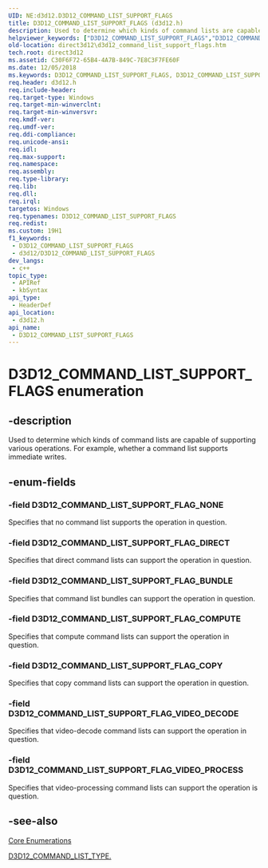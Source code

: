 ```yaml
---
UID: NE:d3d12.D3D12_COMMAND_LIST_SUPPORT_FLAGS
title: D3D12_COMMAND_LIST_SUPPORT_FLAGS (d3d12.h)
description: Used to determine which kinds of command lists are capable of supporting various operations.
helpviewer_keywords: ["D3D12_COMMAND_LIST_SUPPORT_FLAGS","D3D12_COMMAND_LIST_SUPPORT_FLAGS enumeration","D3D12_COMMAND_LIST_SUPPORT_FLAG_BUNDLE","D3D12_COMMAND_LIST_SUPPORT_FLAG_COMPUTE","D3D12_COMMAND_LIST_SUPPORT_FLAG_COPY","D3D12_COMMAND_LIST_SUPPORT_FLAG_DIRECT","D3D12_COMMAND_LIST_SUPPORT_FLAG_NONE","D3D12_COMMAND_LIST_SUPPORT_FLAG_VIDEO_DECODE","D3D12_COMMAND_LIST_SUPPORT_FLAG_VIDEO_PROCESS","d3d12/D3D12_COMMAND_LIST_SUPPORT_FLAGS","d3d12/D3D12_COMMAND_LIST_SUPPORT_FLAG_BUNDLE","d3d12/D3D12_COMMAND_LIST_SUPPORT_FLAG_COMPUTE","d3d12/D3D12_COMMAND_LIST_SUPPORT_FLAG_COPY","d3d12/D3D12_COMMAND_LIST_SUPPORT_FLAG_DIRECT","d3d12/D3D12_COMMAND_LIST_SUPPORT_FLAG_NONE","d3d12/D3D12_COMMAND_LIST_SUPPORT_FLAG_VIDEO_DECODE","d3d12/D3D12_COMMAND_LIST_SUPPORT_FLAG_VIDEO_PROCESS","direct3d12.d3d12_command_list_support_flags"]
old-location: direct3d12\d3d12_command_list_support_flags.htm
tech.root: direct3d12
ms.assetid: C30F6F72-65B4-4A7B-849C-7E8C3F7FE60F
ms.date: 12/05/2018
ms.keywords: D3D12_COMMAND_LIST_SUPPORT_FLAGS, D3D12_COMMAND_LIST_SUPPORT_FLAGS enumeration, D3D12_COMMAND_LIST_SUPPORT_FLAG_BUNDLE, D3D12_COMMAND_LIST_SUPPORT_FLAG_COMPUTE, D3D12_COMMAND_LIST_SUPPORT_FLAG_COPY, D3D12_COMMAND_LIST_SUPPORT_FLAG_DIRECT, D3D12_COMMAND_LIST_SUPPORT_FLAG_NONE, D3D12_COMMAND_LIST_SUPPORT_FLAG_VIDEO_DECODE, D3D12_COMMAND_LIST_SUPPORT_FLAG_VIDEO_PROCESS, d3d12/D3D12_COMMAND_LIST_SUPPORT_FLAGS, d3d12/D3D12_COMMAND_LIST_SUPPORT_FLAG_BUNDLE, d3d12/D3D12_COMMAND_LIST_SUPPORT_FLAG_COMPUTE, d3d12/D3D12_COMMAND_LIST_SUPPORT_FLAG_COPY, d3d12/D3D12_COMMAND_LIST_SUPPORT_FLAG_DIRECT, d3d12/D3D12_COMMAND_LIST_SUPPORT_FLAG_NONE, d3d12/D3D12_COMMAND_LIST_SUPPORT_FLAG_VIDEO_DECODE, d3d12/D3D12_COMMAND_LIST_SUPPORT_FLAG_VIDEO_PROCESS, direct3d12.d3d12_command_list_support_flags
req.header: d3d12.h
req.include-header: 
req.target-type: Windows
req.target-min-winverclnt: 
req.target-min-winversvr: 
req.kmdf-ver: 
req.umdf-ver: 
req.ddi-compliance: 
req.unicode-ansi: 
req.idl: 
req.max-support: 
req.namespace: 
req.assembly: 
req.type-library: 
req.lib: 
req.dll: 
req.irql: 
targetos: Windows
req.typenames: D3D12_COMMAND_LIST_SUPPORT_FLAGS
req.redist: 
ms.custom: 19H1
f1_keywords:
 - D3D12_COMMAND_LIST_SUPPORT_FLAGS
 - d3d12/D3D12_COMMAND_LIST_SUPPORT_FLAGS
dev_langs:
 - c++
topic_type:
 - APIRef
 - kbSyntax
api_type:
 - HeaderDef
api_location:
 - d3d12.h
api_name:
 - D3D12_COMMAND_LIST_SUPPORT_FLAGS
---
```


# D3D12_COMMAND_LIST_SUPPORT_FLAGS enumeration


## -description

Used to determine which kinds of command lists are capable of supporting various operations. For example, whether a command list supports immediate writes.

## -enum-fields

### -field D3D12_COMMAND_LIST_SUPPORT_FLAG_NONE

Specifies that no command list supports the operation in question.

### -field D3D12_COMMAND_LIST_SUPPORT_FLAG_DIRECT

Specifies that direct command lists can support the operation in question.

### -field D3D12_COMMAND_LIST_SUPPORT_FLAG_BUNDLE

Specifies that command list bundles can support the operation in question.

### -field D3D12_COMMAND_LIST_SUPPORT_FLAG_COMPUTE

Specifies that compute command lists can support the operation in question.

### -field D3D12_COMMAND_LIST_SUPPORT_FLAG_COPY

Specifies that copy command lists can support the operation in question.

### -field D3D12_COMMAND_LIST_SUPPORT_FLAG_VIDEO_DECODE

Specifies that video-decode command lists can support the operation in question.

### -field D3D12_COMMAND_LIST_SUPPORT_FLAG_VIDEO_PROCESS

Specifies that video-processing command lists can support the operation is question.

## -see-also

<a href="/windows/desktop/direct3d12/direct3d-12-enumerations">Core Enumerations</a>



<a href="/windows/desktop/api/d3d12/ne-d3d12-d3d12_command_list_type">D3D12_COMMAND_LIST_TYPE.</a>